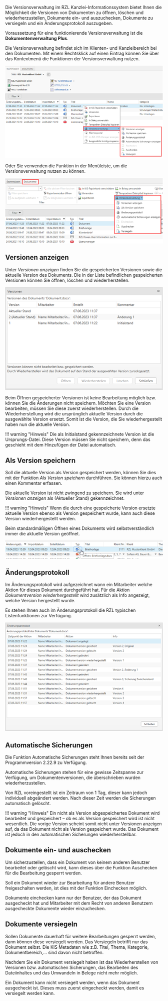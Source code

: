 Die Versionsverwaltung im RZL Kanzlei-Informationssystem bietet Ihnen
die Möglichkeit die Versionen von Dokumenten zu öffnen, löschen und
wiederherzustellen, Dokumente ein- und auszuchecken, Dokumente zu
versiegeln und ein Änderungsprotokoll auszugeben.

Voraussetzung für eine funktionierende Versionsverwaltung ist die
**Dokumentenverwaltung Plus**.

Die Versionsverwaltung befindet sich im Klienten- und Kanzleibereich bei
den Dokumenten. Mit einem Rechtsklick auf einen Eintrag können Sie über
das Kontextmenü die Funktionen der Versionsverwaltung nutzen.

![Kontextmenü](<img/image241.png>)

Oder Sie verwenden die Funktion in der Menüleiste, um die
Versionsverwaltung nutzen zu können.

![Menüleiste](<img/image242.png>)

## Versionen anzeigen

Unter *Versionen anzeigen* finden Sie die gespeicherten Versionen sowie
die aktuelle Version des Dokuments. Die in der Liste befindlichen
gespeicherten Versionen können Sie öffnen, löschen und wiederherstellen.

![Versionen anzeigen](<img/image243.png>)

Beim Öffnen gespeicherter Versionen ist keine Bearbeitung möglich bzw.
können Sie die Änderungen nicht speichern. Möchten Sie eine Version
bearbeiten, müssen Sie diese zuerst wiederherstellen. Durch die
Wiederherstellung wird die ursprünglich aktuelle Version durch die
ausgewählte Version ersetzt. Somit ist die Version, die Sie
wiederhergestellt haben nun die aktuelle Version.

!!! warning "Hinweis"
    Die als Initialstand gekennzeichnete Version ist die Ursprungs-Datei. Diese Version müssen Sie nicht speichern, denn das geschieht mit dem Hinzufügen der Datei automatisch.

## Als Version speichern

Soll die aktuelle Version als Version gespeichert werden, können Sie
dies mit der Funktion *Als Version speichern* durchführen. Sie können
hierzu auch einen Kommentar erfassen.

Die aktuelle Version ist nicht zwingend zu speichern. Sie wird unter
*Versionen anzeigen* als (Aktueller Stand) gekennzeichnet.

!!! warning "Hinweis" 
    Wenn die durch eine gespeicherte Version ersetzte aktuelle Version ebenso als Version gespeichert wurde, kann auch diese Version wiederhergestellt werden.

Beim standardmäßigen Öffnen eines Dokuments wird selbstverständlich
immer die aktuelle Version geöffnet.

![akutelle Version öffnen](<img/image244.png>)

## Änderungsprotokoll

Im Änderungsprotokoll wird aufgezeichnet wann ein Mitarbeiter welche
Aktion für dieses Dokument durchgeführt hat. Für die Aktion
*Dokumentversion wiederhergestellt* wird zusätzlich als Info angezeigt,
welche Version hergestellt wurde.

Es stehen Ihnen auch im Änderungsprotokoll die RZL typischen
Listenfunktionen zur Verfügung.

![Änderungsprotokoll](<img/image245.png>)

## Automatische Sicherungen

Die Funktion Automatische Sicherungen steht Ihnen bereits seit der
Programmversion 2.22.9 zu Verfügung.

Automatische Sicherungen stehen für eine gewisse Zeitspanne zur
Verfügung, um Dokumentenversionen, die überschrieben wurden
wiederherzustellen.

Von RZL voreingestellt ist ein Zeitraum von 1 Tag, dieser kann jedoch
individuell abgeändert werden. Nach dieser Zeit werden die Sicherungen
automatisch gelöscht.

!!! warning "Hinweis"
    Ein nicht als Version abgespeichertes Dokument wird bearbeitet und gespeichert – ob es als Version gespeichert wird ist nicht wesentlich. Die vorige Version scheint somit nicht unter Versionen anzeigen auf, da das Dokument nicht als Version gespeichert wurde. Das Dokument ist jedoch in den automatischen Sicherungen wiederherstellbar.

## Dokumente ein- und auschecken

Um sicherzustellen, dass ein Dokument von keinem anderen Benutzer
bearbeitet oder gelöscht wird, kann dieses über die Funktion Auschecken
für die Bearbeitung gesperrt werden.

Soll ein Dokument wieder zur Bearbeitung für andere Benutzer
freigeschalten werden, ist dies mit der Funktion Einchecken möglich.

Dokumente einchecken kann nur der Benutzer, der das Dokument ausgecheckt
hat und Mitarbeiter mit dem Recht von anderen Benutzern ausgecheckte
Dokumente wieder einzuchecken.

## Dokumente versiegeln

Sollen Dokumente dauerhaft für weitere Bearbeitungen gesperrt werden,
dann können diese versiegelt werden. Das Versiegeln betrifft nur das
Dokument selbst. Die KIS Metadaten wie z.B. Titel, Thema, Kategorie,
Dokumentbereich,… sind davon nicht betroffen.

Nachdem Sie ein Dokument versiegelt haben ist das Wiederherstellen von
Versionen bzw. automatischen Sicherungen, das Bearbeiten des
Dateiinhaltes und das Umwandeln in Belege nicht mehr möglich.

Ein Dokument kann nicht versiegelt werden, wenn das Dokument ausgecheckt
ist. Dieses muss zuerst eingecheckt werden, damit es versiegelt werden
kann.

